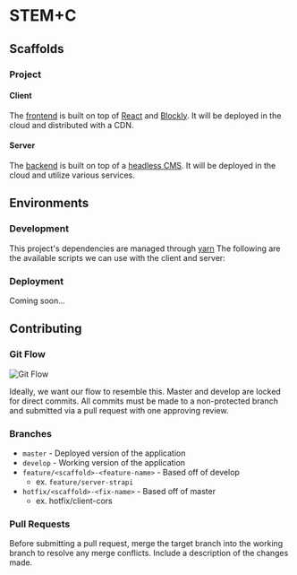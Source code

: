 # STEM+C



## Scaffolds

### Project

 
#### Client
The [frontend](https://github.com/EngagingLearningLab/STEM-C/tree/master/client#client) is built on top of [React](https://reactjs.org/) and [Blockly](https://developers.google.com/blockly). It will be deployed in the cloud and distributed with a CDN.

#### Server
The [backend](https://github.com/EngagingLearningLab/STEM-C/tree/master/server#server) is built on top of a [headless CMS](https://headlesscms.org/). It will be deployed in the cloud and utilize various services.


## Environments

### Development
This project's dependencies are managed through [yarn](https://classic.yarnpkg.com/en/docs/install/#mac-stable)
The following are the available scripts we can use with the client and server: 

### Deployment

Coming soon...

## Contributing

### Git Flow 

![Git Flow](https://nvie.com/img/git-model@2x.png)

Ideally, we want our flow to resemble this. Master and develop are locked for direct commits. All commits must be made to a non-protected branch and submitted via a pull request with one approving review.

### Branches

- `master` - Deployed version of the application 
- `develop` - Working version of the application
- `feature/<scaffold>-<feature-name>` - Based off of develop
  - ex. `feature/server-strapi`
- `hotfix/<scaffold>-<fix-name>` - Based off of master
  - ex. hotfix/client-cors

### Pull Requests

Before submitting a pull request, merge the target branch into the working branch to resolve any merge conflicts. Include a description of the changes made.
